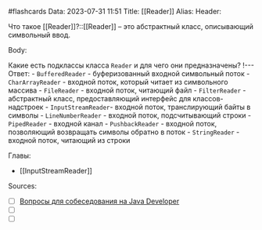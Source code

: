 #flashcards
Data: 2023-07-31 11:51
Title: [[Reader]]
Alias:
Header:

Что такое [[Reader]]?::[[Reader]] – это абстрактный класс, описывающий символьный ввод.
<!--SR:!2023-11-03,10,750-->


Body:



Какие есть подклассы класса `Reader` и для чего они предназначены?
!---
Ответ:
	- `BufferedReader` - буферизованный входной символьный поток
	- `CharArrayReader` - входной поток, который читает из символьного массива
	- `FileReader` - входной поток, читающий файл
	- `FilterReader` - абстрактный класс, предоставляющий интерфейс для классов-надстроек
	- `InputStreamReader`- входной поток, транслирующий байты в символы
	- `LineNumberReader` - входной поток, подсчитывающий строки
	- `PipedReader` - входной канал
	- `PushbackReader` - входной поток, позволяющий возвращать символы обратно в поток
	- `StringReader` - входной поток, читающий из строки
<!--SR:!2023-11-03,10,421-->




Главы:
- [[InputStreamReader]]


Sources:
- [ ] [Вопросы для собеседования на Java Developer](https://github.com/enhorse/java-interview/blob/master/README.md#%D0%9E%D0%9E%D0%9F)
- [ ] []()
- [ ] []()
